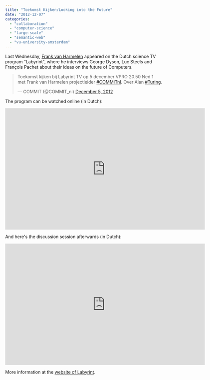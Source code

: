 ```yaml
---
title: "Toekomst Kijken/Looking into the Future"
date: "2012-12-07"
categories: 
  - "collaboration"
  - "computer-science"
  - "large-scale"
  - "semantic-web"
  - "vu-university-amsterdam"
---
```


Last Wednesday, [Frank van Harmelen](http://www.cs.vu.nl/~frankh) appeared on the Dutch science TV program "Labyrint", where he interviews George Dyson, Luc Steels and François Pachet about their ideas on the future of Computers.

<blockquote class="twitter-tweet" style="clear: none!important;"><p>Toekomst kijken bij Labyrint TV op 5 december VPRO 20.50 Ned 1 met Frank van Harmelen projectleider <a href="https://twitter.com/search/%23COMMITnl">#COMMITnl</a>. Over Alan <a href="https://twitter.com/search/%23Turing">#Turing</a>.</p>— COMMIT (@COMMIT_nl) <a href="https://twitter.com/COMMIT_nl/status/276372055857975297" data-datetime="2012-12-05T17:06:47+00:00">December 5, 2012</a></blockquote>
<script src="//platform.twitter.com/widgets.js" charset="utf-8"></script>

The program can be watched online (in Dutch):

<iframe title="Wetenschap24 Player" width="640" height="390" src="http://embed.vpro.nl/player/?src=urn:vpro:media:program:16137932&amp;skin=wetenschap" frameborder="0" allowfullscreen></iframe>

And here's the discussion session afterwards (in Dutch):

<iframe title="Wetenschap24 Player" width="640" height="390" src="http://embed.vpro.nl/player/?src=urn:vpro:media:program:16766018&amp;skin=wetenschap" frameborder="0" allowfullscreen></iframe>

More information at the [website of Labyrint](http://www.wetenschap24.nl/programmas/labyrint/labyrint-tv/2012/december/Turing.html).
